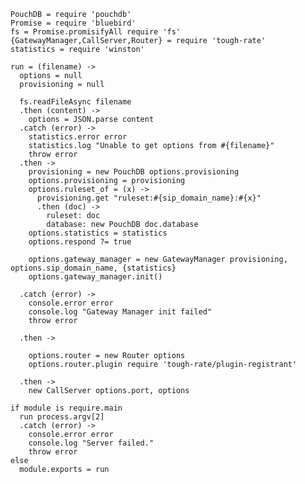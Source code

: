     PouchDB = require 'pouchdb'
    Promise = require 'bluebird'
    fs = Promise.promisifyAll require 'fs'
    {GatewayManager,CallServer,Router} = require 'tough-rate'
    statistics = require 'winston'

    run = (filename) ->
      options = null
      provisioning = null

      fs.readFileAsync filename
      .then (content) ->
        options = JSON.parse content
      .catch (error) ->
        statistics.error error
        statistics.log "Unable to get options from #{filename}"
        throw error
      .then ->
        provisioning = new PouchDB options.provisioning
        options.provisioning = provisioning
        options.ruleset_of = (x) ->
          provisioning.get "ruleset:#{sip_domain_name}:#{x}"
          .then (doc) ->
            ruleset: doc
            database: new PouchDB doc.database
        options.statistics = statistics
        options.respond ?= true

        options.gateway_manager = new GatewayManager provisioning, options.sip_domain_name, {statistics}
        options.gateway_manager.init()

      .catch (error) ->
        console.error error
        console.log "Gateway Manager init failed"
        throw error

      .then ->

        options.router = new Router options
        options.router.plugin require 'tough-rate/plugin-registrant'

      .then ->
        new CallServer options.port, options

    if module is require.main
      run process.argv[2]
      .catch (error) ->
        console.error error
        console.log "Server failed."
        throw error
    else
      module.exports = run
